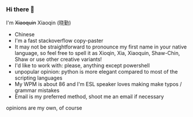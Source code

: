 ### Hi there 👋

I'm ~~Xiaoquin~~ Xiaoqin (晓勤)

<!--
**psykokwak4/psykokwak4** is a ✨ _special_ ✨ repository because its `README.md` (this file) appears on your GitHub profile.

Here are some ideas to get you started:
-->

- Chinese
- I'm a fast stackoverflow copy-paster
- It may not be straightforward to pronounce my first name in your native language, so feel free to spell it as Xioqin, Xia, Xiaoquin, Shaw-Chin, Shaw or use other creative variants!
- I'd like to work with: please, anything except powershell
- unpopular opinion: python is more elegant compared to most of the scripting languages
- My WPM is about 86 and I'm ESL speaker loves making make typos / grammar mistakes
- Email is my preferred method, shoot me an email if necessary

opinions are my own, of course
